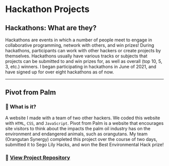 # Hackathon Projects
## Hackathons: What are they?
Hackathons are events in which a number of people meet to engage in collaborative programming, network with others, and win prizes! During hackathons, participants can work with other hackers or create projects by themselves. Hackathons usually have various tracks or subjects that projects can be submitted to and win prizes for, as well as overall (top 10, 5, 3, etc.) winners. I began participating in hackathons in June of 2021, and have signed up for over eight hackathons as of now.

---
## Pivot from Palm
### 🤔 What is it?
A website I made with a team of two other hackers. We coded this website with `HTML`, `CSS`, and `JavaScript`. Pivot from Palm is a website that encourages site visitors to think about the impacts the palm oil industry has on the environment and endangered animals, such as orangutans. My team (Orangutan Synergy) completed this project over the course of two days, submitted it to Sego Lily Hacks, and won the Best Environmental Hack prize! <br>
### 📂 [View Project Repository](https://github.com/slingann/Pivot-from-Palm)
